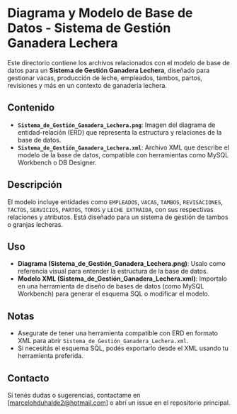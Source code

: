 # Diagrama y Modelo de Base de Datos - Sistema de Gestión Ganadera Lechera

Este directorio contiene los archivos relacionados con el modelo de base de datos para un **Sistema de Gestión Ganadera Lechera**, diseñado para gestionar vacas, producción de leche, empleados, tambos, partos, revisiones y más en un contexto de ganadería lechera.

## Contenido
- **`Sistema_de_Gestión_Ganadera_Lechera.png`**: Imagen del diagrama de entidad-relación (ERD) que representa la estructura y relaciones de la base de datos.
- **`Sistema_de_Gestión_Ganadera_Lechera.xml`**: Archivo XML que describe el modelo de la base de datos, compatible con herramientas como MySQL Workbench o DB Designer.

## Descripción
El modelo incluye entidades como `EMPLEADOS`, `VACAS`, `TAMBOS`, `REVISACIONES`, `TACTOS`, `SERVICIOS`, `PARTOS`, `TOROS` y `LECHE_EXTRAIDA`, con sus respectivas relaciones y atributos. Está diseñado para un sistema de gestión de tambos o granjas lecheras.

## Uso
- **Diagrama (Sistema_de_Gestión_Ganadera_Lechera.png)**: Usalo como referencia visual para entender la estructura de la base de datos.
- **Modelo XML (Sistema_de_Gestión_Ganadera_Lechera.xml)**: Importalo en una herramienta de diseño de bases de datos (como MySQL Workbench) para generar el esquema SQL o modificar el modelo.

## Notas
- Asegurate de tener una herramienta compatible con ERD en formato XML para abrir `Sistema_de_Gestión_Ganadera_Lechera.xml`.
- Si necesitás el esquema SQL, podés exportarlo desde el XML usando tu herramienta preferida.

## Contacto
Si tenés dudas o sugerencias, contactame en [marcelohduhalde2@hotmail.com] o abrí un issue en el repositorio principal.